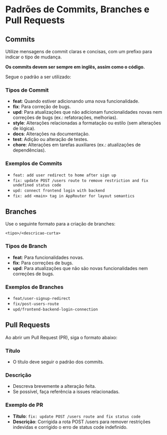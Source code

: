 # Padrões de Commits, Branches e Pull Requests

## Commits

Utilize mensagens de commit claras e concisas, com um prefixo para indicar o tipo de mudança.

**Os commits devem ser sempre em inglês, assim como o código.**

Segue o padrão a ser utilizado:

### Tipos de Commit

- **feat**: Quando estiver adicionando uma nova funcionalidade.
- **fix**: Para correção de bugs.
- **upd**: Para atualizações que não adicionam funcionalidades novas nem correções de bugs (ex.: refatorações, melhorias).
- **style**: Alterações relacionadas a formatação ou estilo (sem alterações de lógica).
- **docs**: Alterações na documentação.
- **test**: Adição ou alteração de testes.
- **chore**: Alterações em tarefas auxiliares (ex.: atualizações de dependências).

### Exemplos de Commits

- `feat: add user redirect to home after sign up`
- `fix: update POST /users route to remove restriction and fix undefined status code`
- `upd: connect frontend login with backend`
- `fix: add <main> tag in AppRouter for layout semantics`

## Branches

Use o seguinte formato para a criação de branches:

`<tipo>/<descricao-curta>`

### Tipos de Branch

- **feat**: Para funcionalidades novas.
- **fix**: Para correções de bugs.
- **upd**: Para atualizações que não são novas funcionalidades nem correções de bugs.

### Exemplos de Branches

- `feat/user-signup-redirect`
- `fix/post-users-route`
- `upd/frontend-backend-login-connection`

## Pull Requests

Ao abrir um Pull Request (PR), siga o formato abaixo:

### Título

- O título deve seguir o padrão dos commits.

### Descrição

- Descreva brevemente a alteração feita.
- Se possível, faça referência a issues relacionadas.

### Exemplo de PR

- **Título**: `fix: update POST /users route and fix status code`
- **Descrição**: Corrigida a rota POST /users para remover restrições indevidas e corrigido o erro de status code indefinido.
